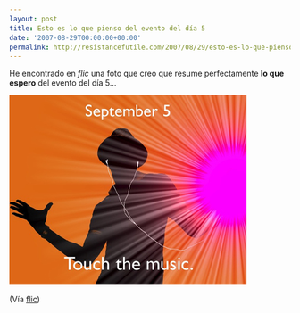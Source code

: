```yaml
---
layout: post
title: Esto es lo que pienso del evento del día 5
date: '2007-08-29T00:00:00+00:00'
permalink: http://resistancefutile.com/2007/08/29/esto-es-lo-que-pienso-del-evento-del-dia-5/
---
```

He encontrado en <em>flic</em> una foto que creo que resume perfectamente <strong>lo que espero</strong> del evento del día 5... 

<a href='http://www.flickr.com/photos/7908974@N05/1261820895/in/pool-35034346867@N01' title='Touche'><img src='/assets/1261820895_59cd6958d2.jpg' class="centro_borde" alt='Touche' /></a>

(Vía <a href="http://www.flickr.com/photos/7908974@N05/1261820895/in/pool-35034346867@N01">flic</a>)
